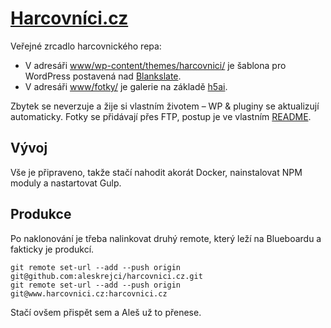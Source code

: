 # [Harcovníci.cz](https://harcovnici.cz/)

Veřejné zrcadlo harcovnického repa:

- V adresáři [www/wp-content/themes/harcovnici/](www/wp-content/themes/harcovnici/) je šablona pro WordPress postavená nad [Blankslate](https://github.com/tidythemes/blankslate).
- V adresáři [www/fotky/](www/fotky/) je galerie na základě [h5ai](https://github.com/lrsjng/h5ai).

Zbytek se neverzuje a žije si vlastním životem – WP & pluginy se aktualizují automaticky. Fotky se přidávají přes FTP, postup je ve vlastním [README](www/fotky/README.md).

## Vývoj

Vše je připraveno, takže stačí nahodit akorát Docker, nainstalovat NPM moduly a nastartovat Gulp.

## Produkce

Po naklonování je třeba nalinkovat druhý remote, který leží na Blueboardu a fakticky je produkcí.

```
git remote set-url --add --push origin git@github.com:aleskrejci/harcovnici.cz.git
git remote set-url --add --push origin git@www.harcovnici.cz:harcovnici.cz
```

Stačí ovšem přispět sem a Aleš už to přenese.
